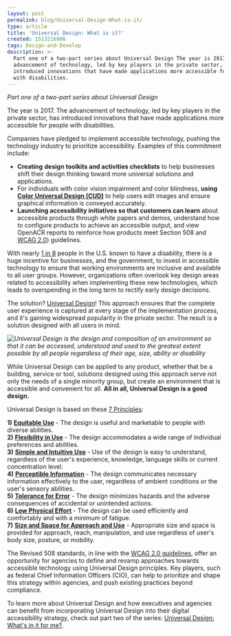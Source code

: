 ```yaml
---
layout: post
permalink: blog/Universal-Design-What-is-it/
type: article
title: 'Universal Design: What is it?'
created: 1513216986
tags: Design-and-Develop
description: >-
  Part one of a two-part series about Universal Design The year is 2017. The
  advancement of technology, led by key players in the private sector, has
  introduced innovations that have made applications more accessible for people
  with disabilities.
---
```


_Part one of a two-part series about Universal Design_

The year is 2017\. The advancement of technology, led by key players in the private sector, has introduced innovations that have made applications more accessible for people with disabilities.

Companies have pledged to implement accessible technology, pushing the technology industry to prioritize accessibility. Examples of this commitment include:

- **Creating** **design toolkits and activities checklists** to help businesses shift their design thinking toward more universal solutions and applications.
- For individuals with color vision impairment and color blindness, **using** [**Color Universal Design (CUD)**][1] to help users edit images and ensure graphical information is conveyed accurately.
- **Launching accessibility initiatives so that customers can learn** about accessible products through white papers and demos, understand how to configure products to achieve an accessible output, and view OpenACR reports to reinforce how products meet Section 508 and [WCAG 2.0][3]) guidelines.

With nearly [1 in 8][4] people in the U.S. known to have a disability, there is a huge incentive for businesses, and the government, to invest in accessible technology to ensure that working environments are inclusive and available to all user groups. However, organizations often overlook key design areas related to accessibility when implementing these new technologies, which leads to overspending in the long term to rectify early design decisions.

The solution? [Universal Design][5]! This approach ensures that the complete user experience is captured at every stage of the implementation process, and it's gaining widespread popularity in the private sector. The result is a solution designed with all users in mind.

_![Universal Design is the design and composition of an environment so that it can be accessed, understood and used to the greatest extent possible by all people regardless of their age, size, ability or disability](https://lh5.googleusercontent.com/ajzgJj0-GdBRY2wDetdTOUq_0gJkmWjri-xTmFIGmAX6Ic5hfPnc8_Q-jXvDFq-eaFU6ukh3EGaJk3dut1e5kUlOKTLHLSEbKMXfecN9ZtS0zlPOo6v74wZJkzwj7DCbZ-31kaSO)_

<div>
  While Universal Design can be applied to any product, whether that be a building, service or tool, solutions designed using this approach serve not only the needs of a single minority group, but create an environment that is accessible and convenient for all. <strong>All in all, Universal Design is a good design.</strong></div>

Universal Design is based on these [7 Principles][6]:

**1)** [**Equitable Use**][7] - The design is useful and marketable to people with diverse abilities.<br>
**2)** [**Flexibility in Use**][8] - The design accommodates a wide range of individual preferences and abilities.<br>
**3)** [**Simple and Intuitive Use**][9] - Use of the design is easy to understand, regardless of the user's experience, knowledge, language skills or current concentration level.<br>
**4)** [**Perceptible Information**][10] - The design communicates necessary information effectively to the user, regardless of ambient conditions or the user's sensory abilities.<br>
**5)** [**Tolerance for Error**][11] - The design minimizes hazards and the adverse consequences of accidental or unintended actions.<br>
**6)** [**Low Physical Effort**][12] - The design can be used efficiently and comfortably and with a minimum of fatigue.<br>
**7)** [**Size and Space for Approach and Use**][13] - Appropriate size and space is provided for approach, reach, manipulation, and use regardless of user's body size, posture, or mobility.

The Revised 508 standards, in line with the [WCAG 2.0 guidelines][14], offer an opportunity for agencies to define and revamp approaches towards accessible technology using Universal Design principles. Key players, such as federal Chief Information Officers (CIO), can help to prioritize and shape this strategy within agencies, and push existing practices beyond compliance.

To learn more about Universal Design and how executives and agencies can benefit from incorporating Universal Design into their digital accessibility strategy, check out part two of the series: [Universal Design: What's in it for me?][15].

[1]: https://webcube-general.s3.amazonaws.com/eizo/media/contentassets/2015/10/09/handbook.pdf
[10]: http://universaldesign.ie/what-is-universal-design/the-7-principles/the-7-principles.html#p4
[11]: http://universaldesign.ie/what-is-universal-design/the-7-principles/the-7-principles.html#p5
[12]: http://universaldesign.ie/what-is-universal-design/the-7-principles/the-7-principles.html#p6
[13]: http://universaldesign.ie/what-is-universal-design/the-7-principles/the-7-principles.html#p7
[14]: https://www.w3.org/WAI/intro/wcag
[15]: {{site.baseurl}}/blog/universal-design-whats-in-it-for-me
[2]: https://www.w3.org/TR/WCAG10/
[3]: https://www.w3.org/TR/WCAG20/
[4]: https://disabilitycompendium.org/sites/default/files/user-uploads/2016_AnnualReport.pdf
[5]: http://universaldesign.ie/What-is-Universal-Design/
[6]: http://universaldesign.ie/What-is-Universal-Design/The-7-Principles/7-Principals-.pdf
[7]: http://universaldesign.ie/what-is-universal-design/the-7-principles/the-7-principles.html#p1
[8]: http://universaldesign.ie/what-is-universal-design/the-7-principles/the-7-principles.html#p2
[9]: http://universaldesign.ie/what-is-universal-design/the-7-principles/the-7-principles.html#p3
